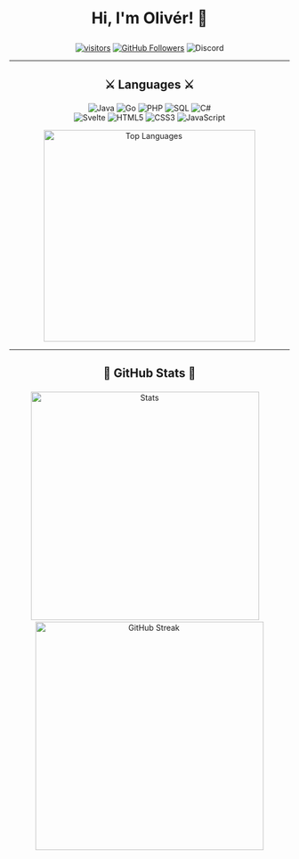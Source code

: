 # <p align="center">Hi, I'm Olivér! 👋 </p>
<p align="center">
  <a href="https://github.com/0l1v3rr" target="_blank"><img src="https://visitor-badge.glitch.me/badge?page_id=0l1v3rr" alt="visitors" title="visitors"></a>
  <a href="https://github.com/0l1v3rr?tab=followers" target="_blank"><img src="https://img.shields.io/github/followers/0l1v3rr?logo=GitHub&logoColor=white" alt="GitHub Followers" title="GitHub Followers"></a>
  <img src="https://img.shields.io/badge/Olivér%236178-%235969DC.svg?logo=Discord&logoColor=white" alt="Discord" title="Discord">
</p>

<hr>

## <p align="center">⚔️ Languages ⚔️</p>
<p align="center">
  <img src="https://img.shields.io/badge/Java-%23ED8B00.svg?style=for-the-badge&logo=java&logoColor=white" alt="Java" title="Java">
  <img src="https://img.shields.io/badge/Go-%2300ADD8.svg?style=for-the-badge&logo=go&logoColor=white" alt="Go" title="Go">
  <img src="https://img.shields.io/badge/php-%23777BB4.svg?style=for-the-badge&logo=php&logoColor=white" alt="PHP" title="PHP">
  <img src="https://img.shields.io/badge/SQL-%2300618A.svg?style=for-the-badge&logo=mysql&logoColor=white" alt="SQL" title="SQL">
  <img src="https://img.shields.io/badge/C%23-%23239120.svg?style=for-the-badge&logo=c-sharp&logoColor=white" alt="C#" title="C#"><br>
  <img src="https://img.shields.io/badge/Svelte-%23f1413d.svg?style=for-the-badge&logo=svelte&logoColor=white" alt="Svelte" title="Svelte">
  <img src="https://img.shields.io/badge/HTML-%23E34C26.svg?style=for-the-badge&logo=html5&logoColor=white" alt="HTML5" title="HTML5">
  <img src="https://img.shields.io/badge/CSS-%23563D7C.svg?style=for-the-badge&logo=css3&logoColor=white" alt="CSS3" title="CSS3">
  <img src="https://img.shields.io/badge/JavaScript-%23323330.svg?style=for-the-badge&logo=javascript&logoColor=%23F7DF1E" alt="JavaScript" title="JavaScript">
</p>

<p align="center">
  <img width="380px" src="https://github-readme-stats.vercel.app/api/top-langs/?username=0l1v3rr&langs_count=10&title_color=59A5FA&icon_color=3498db&text_color=C7D4E2&border_color=30363d&bg_color=0d1117&layout=compact&color=C7D4E2" alt="Top Languages" title="Top Languages">
</p>

<hr>

## <p align="center">👑 GitHub Stats 👑</p>

<p align="center">
  <img width="410px" src="https://github-readme-stats.vercel.app/api?username=0l1v3rr&&show_icons=true&title_color=59A5FA&icon_color=ef8065&text_color=C7D4E2&border_color=30363d&bg_color=0d1117&count_private=true&include_all_commits=true" alt="Stats" title="Stats">
  &nbsp;&nbsp;&nbsp;
  <img width="410px" src="https://github-readme-streak-stats.herokuapp.com/?user=0l1v3rr&background=0D1117&border=30363d&stroke=30363d&dates=8b949e&sideNums=59A5FA&sideLabels=59A5FA&currStreakNum=C9D1D2&ring=EF8065&fire=EF8065&currStreakLabel=EF8065" alt="GitHub Streak" title="GitHub Streak">
</p>
